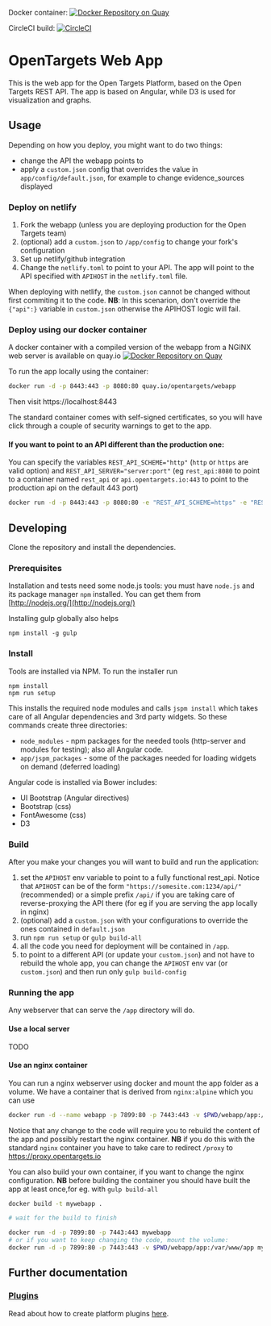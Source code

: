 Docker container: [![Docker Repository on Quay](https://quay.io/repository/opentargets/webapp/status "Docker Repository on Quay")](https://quay.io/repository/opentargets/webapp)

CircleCI build: [![CircleCI](https://circleci.com/gh/opentargets/webapp.svg?style=svg)](https://circleci.com/gh/opentargets/webapp)

# OpenTargets Web App

This is the web app for the Open Targets Platform, based on the Open Targets REST API.
The app is based on Angular, while D3 is used for visualization and graphs.

## Usage
Depending on how you deploy, you might want to do two things:
- change the API the webapp points to
- apply a `custom.json` config that overrides the value in `app/config/default.json`, 
for example to change evidence_sources displayed

### Deploy on netlify
1. Fork the webapp (unless you are deploying production for the Open Targets team)
2. (optional) add a `custom.json` to `/app/config` to change your fork's configuration
2. Set up netlify/github integration
3. Change the `netlify.toml` to point to your API. The app will point to the API specified with `APIHOST` in the `netlify.toml` file.

When deploying with netlify, the `custom.json` cannot be changed without first commiting it to the code.
**NB**: In this scenarion, don't override the `{"api":}` variable in `custom.json` otherwise the APIHOST logic will fail. 


### Deploy using our docker container

A docker container with a compiled version of the webapp from a NGINX web server is available on quay.io [![Docker Repository on Quay](https://quay.io/repository/opentargets/webapp/status "Docker Repository on Quay")](https://quay.io/repository/opentargets/webapp)

To run the app locally using the container:
```sh
docker run -d -p 8443:443 -p 8080:80 quay.io/opentargets/webapp
```
Then visit https://localhost:8443

The standard container comes with self-signed certificates, so you will have click through a couple of security warnings to get to the app.


#### If you want to point to an API different than the production one:

You can specify the variables
`REST_API_SCHEME="http"` (`http` or `https` are valid option) and `REST_API_SERVER="server:port"` (eg `rest_api:8080` to point to a container named `rest_api` or `api.opentargets.io:443` to point to the production api on the default 443 port)

```sh
docker run -d -p 8443:443 -p 8080:80 -e "REST_API_SCHEME=https" -e "REST_API_SERVER=devapi.appspot.com:443" quay.io/opentargets/webapp
```


## Developing
Clone the repository and install the dependencies.


### Prerequisites

Installation and tests need some node.js tools:
you must have `node.js` and its package manager `npm` installed.  You can get them from [http://nodejs.org/](http://nodejs.org/)

Installing gulp globally also helps
```
npm install -g gulp
```

### Install
Tools are installed via NPM. To run the installer run
```
npm install
npm run setup
```

This installs the required node modules and calls `jspm install` which takes care of all Angular dependencies and 3rd party widgets.
So these commands create three directories:
* `node_modules` - npm packages for the needed tools (http-server and modules for testing); also all Angular code.
* `app/jspm_packages` - some of the packages needed for loading widgets on demand (deferred loading)

Angular code is installed via Bower includes:
* UI Bootstrap (Angular directives)
* Bootstrap (css)
* FontAwesome (css)
* D3


### Build

After you make your changes you will want to build and run the application:

1. set the `APIHOST` env variable to point to a fully functional rest_api. 
Notice that `APIHOST` can be of the form `"https://somesite.com:1234/api/"` (recommended)
 or a simple prefix `/api/` if you are taking care of reverse-proxying the 
 API there (for eg if you are serving the app locally in nginx)
2. (optional) add a `custom.json` with your configurations to override the ones contained in `default.json`
3. run `npm run setup` or `gulp build-all`
4. all the code you need for deployment will be contained in `/app`.
5. to point to a different API (or update your `custom.json`) and not have to rebuild the whole app, you can change the `APIHOST` env var (or `custom.json`) and then run only `gulp build-config` 


### Running the app

Any webserver that can serve the `/app` directory will do.

#### Use a local server

TODO

#### Use an nginx container 

You can run a nginx webserver using docker and mount the app folder as a volume.
We have a container that is derived from `nginx:alpine` which you can use
```sh
docker run -d --name webapp -p 7899:80 -p 7443:443 -v $PWD/webapp/app:/var/www/app quay.io/opentargets/webapp
```
Notice that any change to the code will require you to rebuild the content of the app and possibly restart the nginx container. 
**NB** if you do this with the standard `nginx` container you have to take care to redirect `/proxy` to https://proxy.opentargets.io


You can also build your own container, if you want to change the nginx configuration.
**NB** before building the container you should have built the app at least once,for eg. with `gulp build-all`

```sh
docker build -t mywebapp .

# wait for the build to finish

docker run -d -p 7899:80 -p 7443:443 mywebapp
# or if you want to keep changing the code, mount the volume:
docker run -d -p 7899:80 -p 7443:443 -v $PWD/webapp/app:/var/www/app mywebapp
```


## Further documentation

### [Plugins](/app/plugins/readme.md)
Read about how to create platform plugins [here](/app/plugins/readme.md).

